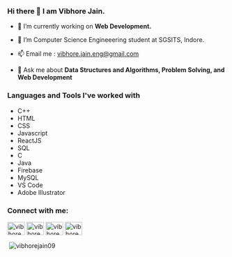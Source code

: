 ### Hi there 👋 I am Vibhore Jain.

- 🔭 I’m currently working on **Web Development.**

- 🌱 I’m Computer Science Engineeering student at SGSITS, Indore.

- 📫 Email me : vibhore.jain.eng@gmail.com

- 💬 Ask me about **Data Structures and Algorithms, Problem Solving, and Web Development**

### Languages and Tools I've worked with
- C++
- HTML
- CSS
- Javascript
- ReactJS
- SQL
- C
- Java
- Firebase
- MySQL
- VS Code
- Adobe Illustrator

<h3 align="left">Connect with me:</h3>
<p align="left">
<a href="https://linkedin.com/in/vibhore-jain" target="blank"><img align="center" src="https://raw.githubusercontent.com/rahuldkjain/github-profile-readme-generator/master/src/images/icons/Social/linked-in-alt.svg" alt="vibhore-jain-linkedin" height="30" width="40" /></a>
<a href="https://www.codechef.com/users/vibhorejain091" target="blank"><img align="center" src="https://cdn.jsdelivr.net/npm/simple-icons@3.1.0/icons/codechef.svg" alt="vibhore-jain-linkedin-codechef" height="30" width="40" /></a>
<a href="https://www.leetcode.com/vibhorejain0911" target="blank"><img align="center" src="https://raw.githubusercontent.com/rahuldkjain/github-profile-readme-generator/master/src/images/icons/Social/leet-code.svg" alt="vibhore-jain-leetcode" height="30" width="40" /></a>
<a href="https://auth.geeksforgeeks.org/user/vibhorejain0911/profile" target="blank"><img align="center" src="https://raw.githubusercontent.com/rahuldkjain/github-profile-readme-generator/master/src/images/icons/Social/geeks-for-geeks.svg" alt="vibhore-jain-geeksforgeeks" height="30" width="40" /></a>
</p>

<p>&nbsp;<img align="center" src="https://github-readme-stats.vercel.app/api?username=vibhorejain09&show_icons=true&locale=en&theme=dark" alt="vibhorejain09" /></p>

<!--
**vibhorejain09/vibhorejain09** is a ✨ _special_ ✨ repository because its `README.md` (this file) appears on your GitHub profile.

Here are some ideas to get you started:

- 🔭 I’m currently working on ...
- 🌱 I’m currently learning ...
- 👯 I’m looking to collaborate on ...
- 🤔 I’m looking for help with ...
- 💬 Ask me about ...
- 📫 How to reach me: ...
- 😄 Pronouns: ...
- ⚡ Fun fact: ...
-->
